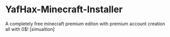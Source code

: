 # YafHax-Minecraft-Installer
A completely free minecraft premium editon with premium account creation all with 0$! [simualtion]
